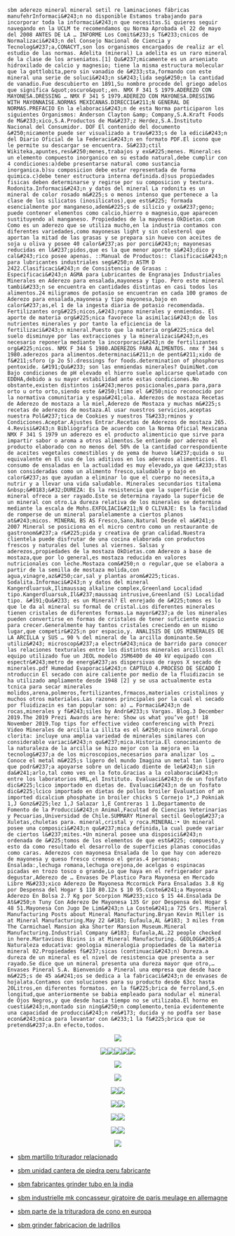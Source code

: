 
```
sbm aderezo mineral mineral setil re laminaciones fábricas manufehrInformaci&#243;n no disponible Estamos trabajando para incorporar toda la informaci&#243;n que necesitas.Si quieres seguir navegando en la UCLM te recomendamos qu Norma Aprobada el 22 de mayo del 2008 ANTES DE LA … INFORME Los Comit&#233;s T&#233;cnicos de Normalizaci&#243;n del Consejo Nacional de Ciencia y Tecnolog&#237;a,CONACYT,son los organismos encargados de realiz ar el estudio de las normas. Adelita (mineral) La adelita es un raro mineral de la clase de los arseniatos.[1] Qu&#237;micamente es un arseniato hidroxilado de calcio y magnesio; tiene la misma estructura molecular que la gottlobita,pero sin vanadio de &#233;sta,formando con este mineral una serie de soluci&#243;n s&#243;lida seg&#250;n la cantidad de vanadio.Fue descubierto en 1891,Su nombre procede del griego adelos que significa &quot;oscuro&quot;,en. NMX F 341 S 1979.ADEREZO CON MAYONESA.DRESSING … NMX F 341 S 1979.ADEREZO CON MAYONESA.DRESSING WITH MAYONNAISE.NORMAS MEXICANAS.DIRECCI&#211;N GENERAL DE NORMAS.PREFACIO En la elaboraci&#243;n de esta Norma participaron los siguientes Organismos: Anderson Clayton &amp; Company,S.A.Kraft Foods de M&#233;xico,S.A.Productos de Ma&#237;z Herdez,S.A.Instituto Nacional del Consumidor. DOF El contenido del documento &#250;nicamente puede ser visualizado a trav&#233;s de la edici&#243;n del Diario Oficial de la Federaci&#243;n en formato PDF.El icono que le permite su descargar se encuentra. S&#233;ctil Wikiteka,apuntes,res&#250;menes,trabajos y ex&#225;menes. Mineral:es un elemento compuesto inorganico en su estado natural,debe cumplir con 4 condiciones:a)debe presentarse natural como sustancia inorganica.b)su composicion debe estar representada de forma quimica.c)debe tener estructura interna definida.d)sus propiedades fisicas deben determinarse y regirse por su composicion y textura. Rodonita.Informaci&#243;n y datos del mineral La rodonita es un mineral de color rosado m&#225;s o menos intenso que pertenece a la clase de los silicatos (inosilicatos),que est&#225; formada esencialmente por manganeso,adem&#225;s de silicio y ox&#237;geno; puede contener elementos como calcio,hierro o magnesio,que aparecen sustituyendo al manganeso. Propiedades de la mayonesa OkDietas.com Como es un aderezo que se utiliza mucho,en la industria contamos con diferentes variedades,como mayonesas light y sin colesterol que aportan la mitad de las grasas y se prepara sin huevo con aceites de soja u oliva y posee 40 calor&#237;as por porci&#243;n; mayonesas reducidas en l&#237;pidos,que es la que menor aporte s&#243;dico y cal&#243;rico posee apenas. ::Manual de Productos:: Clasificaci&#243;n para lubricantes industriales seg&#250;n ASTM D 2422.Clasificaci&#243;n de Consistencia de Grasas : Especificaci&#243;n AGMA para Lubricantes de Engranajes Industriales Minerales en Aderezo para ensalada,mayonesa y tipo. Pero este mineral tambi&#233;n se encuentra en cantidades distintas en casi todos los alimentos.24 miligramos de potasio se encuentran en cada 100 gramos de Aderezo para ensalada,mayonesa y tipo mayonesa,bajo en calor&#237;as,el 1 de la ingesta diaria de potasio recomendada. Fertilizantes org&#225;nicos,&#243;rgano minerales y enmiendas. El aporte de materia org&#225;nica favorece la asimilaci&#243;n de los nutrientes minerales y por tanto la eficiencia de la fertilizaci&#243;n mineral.Puesto que la materia org&#225;nica del suelo disminuye por las extracciones y la mineralizaci&#243;n,es necesario reponerla mediante la incorporaci&#243;n de fertilizantes org&#225;nicos. NMX F 344 S 1980.ADEREZOS PARA ALIMENTOS. nmx f 344 s 1980.aderezos para alimentos.determinaci&#211;n de pent&#211;xido de f&#211;sforo (p 2o 5).dressings for foods.determination of phosphorus pentoxide. &#191;Qu&#233; son las enmiendas minerales? QuimiNet.com Bajo condiciones de pH elevado el hierro suele aplicarse quelatado con EDDHA,debido a su mayor estabilidad ante estas condiciones.No obstante,existen distintos is&#243;meros posicionales,para para,para orto u orto orto,siendo este &#250;ltimo el &#250;nico reconocido por la normativa comunitaria y espa&#241;ola. Aderezos de mostaza Recetas de Aderezo de mostaza a la miel,Aderezo de Mostaza y muchas m&#225;s recetas de aderezos de mostaza.Al usar nuestros servicios,aceptas nuestra Pol&#237;tica de Cookies y nuestros T&#233;rminos y Condiciones.Aceptar.Ajustes Entrar.Recetas de Aderezos de mostaza 265. 4.Revisi&#243;n Bibliografica De acuerdo con la Norma Oficial Mexicana NMX F 341 S 1979 un aderezo es el producto alimenticio que sirve para impartir sabor o aroma a otros alimentos.Se entiende por aderezo el producto elaborado con no menos del 50% de la cantidad correspondiente de aceites vegetales comestibles y de yema de huevo l&#237;quida o su equivalente en El uso de los aditivos en los aderezos alimenticios. El consumo de ensaladas en la actualidad es muy elevado,ya que &#233;stas son consideradas como un alimento fresco,saludable y bajo en calor&#237;as que ayudan a eliminar lo que el cuerpo no necesita,a nutrir y a llevar una vida saludable. Minerales secundarios titalema &nbsp;&#0183;&#32;DUREZA: Es la resistencia que la superficie del mineral ofrece a ser rayado.Este se determina rayado la superficie de un mineral con otro.La dureza relativa de los minerales se determina mediante la escala de Mohs.EXFOLIACI&#211;N O CLIVAJE: Es la facilidad de romperse de un mineral paralelamente a ciertos planos at&#243;micos. MINERAL BS AS Fresco,Sano,Natural Desde el a&#241;o 2007 Mineral se posiciona en el micro centro como un restaurante de gastronom&#237;a r&#225;pida y creativa de gran calidad.Nuestra clientela puede disfrutar de una cocina elaborada con productos frescos y naturales del lunes al viernes. Salsas y aderezos,propiedades de la mostaza OkDietas.com Aderezo a base de mostaza,que por lo general,es mostaza reducida en valores nutricionales con leche.Mostaza com&#250;n o regular,que se elabora a partir de la semilla de mostaza molida,con agua,vinagre,az&#250;car,sal y plantas arom&#225;ticas. Sodalita.Informaci&#243;n y datos del mineral Kangerdluarsuk,Ilimaussaq alkaline complex,Greenland Localidad tipo.Kangerdluarsuk,Il&#237;maussaq intrusive,Greenland (S) Localidad tipo. &#191;Qu&#233; es un Mineral? El enrejado de &#225;tomos es lo que le da al mineral su formal de cristal.Los diferentes minerales tienen cristales de diferentes formas.La mayor&#237;a de los minerales pueden convertirse en formas de cristales de tener suficiente espacio para crecer.Generalmente hay tantos cristales creciendo en un mismo lugar,que competir&#225;n por espacio,y. ANALISIS DE LOS MINERALES DE LA ARCILLA y SUS … 90 % del mineral de la arcilla dominante.Se utiliz&#243; microscop&#237;a electr&#243;nica de barrido para conocer las relaciones texturales entre los distintos minerales arcillosos.El equipo utilizado fue un JEOL modelo JSM6400 de 40 kV equipado con espectr&#243;metro de energ&#237;as dispersivas de rayos X secado de minerales.pdf Humedad Evaporaci&#243;n CAPTULO 4.PROCESO DE SECADO I ntroduccin El secado con aire caliente por medio de la fluidizacin se ha utilizado ampliamente desde 1948 [2] y se usa actualmente esta tcnica para secar minerales molidos,arena,polmeros,fertilizantes,frmacos,materiales cristalinos y muchos otros materiales.Las razones principales por la cual el secado por fluidizacin es tan popular son: a) … Formaci&#243;n de rocas,minerales y f&#243;siles by Andr&#233;s Vargas. Blog.3 December 2019.The 2019 Prezi Awards are here: Show us what you’ve got! 18 November 2019.Top tips for effective video conferencing with Prezi Video Minerales de arcilla La illita es el &#250;nico mineral.Grupo clorita: incluye una amplia variedad de minerales similares con considerable variaci&#243;n qu&#237;mica.Historia.El conocimiento de la naturaleza de la arcilla se hizo mejor con la mejora en la tecnolog&#237;a de los microscopios,necesarios para analizar los … Conoce el metal m&#225;s ligero del mundo Imagina un metal tan ligero que podr&#237;a apoyarse sobre un delicado diente de le&#243;n sin da&#241;arlo,tal como ves en la foto.Gracias a la colaboraci&#243;n entre los laboratorios HRL,el Instituto. Evaluaci&#243;n de un fosfato dic&#225;lcico importado en dietas de. Evaluaci&#243;n de un fosfato dic&#225;lcico importado en dietas de pollos broiler Evaluation of an imported dicalcium phosphate in broiler chicks S Cornejo 1*,J Pokniak 1,J Gonz&#225;lez 1,J Salazar 1,E Contreras 1 1.Departamento de Fomento de la Producci&#243;n Animal,Facultad de Ciencias Veterinarias y Pecuarias,Universidad de Chile.SUMMARY Mineral sectil Geolog&#237;a Xuletas,chuletas para. mineral,cristal y roca.MINERAL:• Un mineral posee una composici&#243;n qu&#237;mica definida,la cual puede variar de ciertos l&#237;mites.•Un mineral posee una disposici&#243;n ordenada de &#225;tomos de los elementos de que est&#225; compuesto,y esto da como resultado el desarrollo de superficies planas conocidas como caras. Aderezos con mayonesa Ensalada de lo que hay con aderezo de mayonesa y queso fresco cremoso el geras.4 personas; Ensalada:,lechuga romana,lechuga orejona,de acelgas o espinacas picadas en trozo tosco o grande,Lo que haya en el refrigerador para degustar,Aderezo de … Envases De Plastico Para Mayonesa en Mercado Libre M&#233;xico Aderezo De Mayonesa Mccormick Para Ensaladas 3.8 Kg por Despensa del Hogar $ 110 80.12x $ 10 95.Coste&#241;a Mayonesa Aderezo En Bolsa 2.7 Kg por Scorpion M&#233;xico $ 15 44.Ensalada De At&#250;n Tuny Con Aderezo De Mayonesa 135 Gr por Despensa del Hogar $ 48 51.Mayonesa Con Jugo De Lim&#243;n La Coste&#241;a 725 Grs. Mineral Manufacturing Posts about Mineral Manufacturing.Bryan Kevin Miller is at Mineral Manufacturing.May 22 &#183; Eufaula,AL &#183; 3 miles from The Carmichael Mansion aka Shorter Mansion Museum.Mineral Manufacturing.Industrial Company &#183; Eufaula,AL.22 people checked in here.Martavious Bivins is at Mineral Manufacturing. GEOLOG&#205;A Naturaleza educativa: geologia mineralogia propiedades de la materia mineral 02.Propiedades f&#237;sicas (continuaci&#243;n) Dureza.a dureza de un mineral es el nivel de resistencia que presenta a ser rayado.Se dice que un mineral presenta una dureza mayor que otro,… Envases Pineral S.A. Bienvenido a Pineral una empresa que desde hace m&#225;s de 45 a&#241;os se dedica a la fabricaci&#243;n de envases de hojalata.Contamos con soluciones para su producto desde 63cc hasta 20Litros,en diferentes formatos. en la f&#225;brica de ferroland,S.en longitud,que anteriormente se babia empleado para nodular el mineral de Ojos Negros,y que desde hacia tiempo no se utilizaba.El horno en cuesti&#243;n,montado sin ning&#250;n complemento,tenia evidentemente una capacidad de producci&#243;n re&#173; ducida y no podfa ser base econ&#243;mica para levantar con &#233;1 la f&#225;brica que se pretend&#237;a.En efecto,todos. 
```

<div align="center">

<a href="https://es-crusher.shibang-china.com/github&k=sbm+aderezo+mineral+mineral+setil+re+laminaciones+f%C3%A1bricas+manufehr"><img src="https://static.shibang-china.com/es/crusher/logo.jpg"></a>

<a href="https://es-crusher.shibang-china.com/github&k=sbm+aderezo+mineral+mineral+setil+re+laminaciones+f%C3%A1bricas+manufehr"><img src="https://static.shibang-china.com/es/crusher/index.jpg"></a><a href="https://es-crusher.shibang-china.com/material.htmlgithub&k=sbm+aderezo+mineral+mineral+setil+re+laminaciones+f%C3%A1bricas+manufehr"><img src="https://static.shibang-china.com/es/crusher/material.jpg"></a><a href="https://es-crusher.shibang-china.com/application.htmlgithub&k=sbm+aderezo+mineral+mineral+setil+re+laminaciones+f%C3%A1bricas+manufehr"><img src="https://static.shibang-china.com/es/crusher/application.jpg"></a><a href="https://es-crusher.shibang-china.com/aboutus.htmlgithub&k=sbm+aderezo+mineral+mineral+setil+re+laminaciones+f%C3%A1bricas+manufehr"><img src="https://static.shibang-china.com/es/crusher/aboutus.jpg"></a><a href="https://es-crusher.shibang-china.com/contact.htmlgithub&k=sbm+aderezo+mineral+mineral+setil+re+laminaciones+f%C3%A1bricas+manufehr"><img src="https://static.shibang-china.com/es/crusher/contact.jpg"></a>

<a href="https://es-crusher.shibang-china.com/github&k=sbm+aderezo+mineral+mineral+setil+re+laminaciones+f%C3%A1bricas+manufehr"><img src="https://static.shibang-china.com/es/crusher/banner.jpg"></a>

<a href="https://swt.shibang-china.com/github&k=sbm+aderezo+mineral+mineral+setil+re+laminaciones+f%C3%A1bricas+manufehr"><img src="https://static.shibang-china.com/es/crusher/text.jpg"></a>

<a href="https://swt.shibang-china.com/github&k=sbm+aderezo+mineral+mineral+setil+re+laminaciones+f%C3%A1bricas+manufehr"><img src="https://static.shibang-china.com/es/crusher/chat.jpg"></a><a href="https://es-crusher.shibang-china.com/contact.htmlgithub&k=sbm+aderezo+mineral+mineral+setil+re+laminaciones+f%C3%A1bricas+manufehr"><img src="https://static.shibang-china.com/es/crusher/message.jpg"></a>

<a href="https://es-crusher.shibang-china.com/products/pe.htmlgithub&k=sbm+aderezo+mineral+mineral+setil+re+laminaciones+f%C3%A1bricas+manufehr"><img src="https://static.shibang-china.com/es/crusher/pe.jpg"></a><a href="https://es-crusher.shibang-china.com/products/pf.htmlgithub&k=sbm+aderezo+mineral+mineral+setil+re+laminaciones+f%C3%A1bricas+manufehr"><img src="https://static.shibang-china.com/es/crusher/pf.jpg"></a>

<a href="https://es-crusher.shibang-china.com/products/hpt.htmlgithub&k=sbm+aderezo+mineral+mineral+setil+re+laminaciones+f%C3%A1bricas+manufehr"><img src="https://static.shibang-china.com/es/crusher/hpt.jpg"></a><a href="https://es-crusher.shibang-china.com/products/vsi.htmlgithub&k=sbm+aderezo+mineral+mineral+setil+re+laminaciones+f%C3%A1bricas+manufehr"><img src="https://static.shibang-china.com/es/crusher/vsi.jpg"></a>

<a href="https://es-crusher.shibang-china.com/products/klv.htmlgithub&k=sbm+aderezo+mineral+mineral+setil+re+laminaciones+f%C3%A1bricas+manufehr"><img src="https://static.shibang-china.com/es/crusher/klv.jpg"></a><a href="https://es-crusher.shibang-china.com/products/portable.htmlgithub&k=sbm+aderezo+mineral+mineral+setil+re+laminaciones+f%C3%A1bricas+manufehr"><img src="https://static.shibang-china.com/es/crusher/portable.jpg"></a>

<a href="https://swt.shibang-china.com/github&k=sbm+aderezo+mineral+mineral+setil+re+laminaciones+f%C3%A1bricas+manufehr"><img src="https://static.shibang-china.com/es/crusher/case.jpg"></a>

</div>


* [sbm martillo triturador relacionado](sbm%20martillo%20triturador%20relacionado.md)

* [sbm unidad cantera de piedra peru fabricante](sbm%20unidad%20cantera%20de%20piedra%20peru%20fabricante.md)

* [sbm fabricantes grinder tubo en la india](sbm%20fabricantes%20grinder%20tubo%20en%20la%20india.md)

* [sbm industrielle mk concasseur giratoire de paris meulage en allemagne](sbm%20industrielle%20mk%20concasseur%20giratoire%20de%20paris%20meulage%20en%20allemagne.md)

* [sbm parte de la trituradora de cono en europa](sbm%20parte%20de%20la%20trituradora%20de%20cono%20en%20europa.md)

* [sbm grinder fabricacion de ladrillos](sbm%20grinder%20fabricacion%20de%20ladrillos.md)
